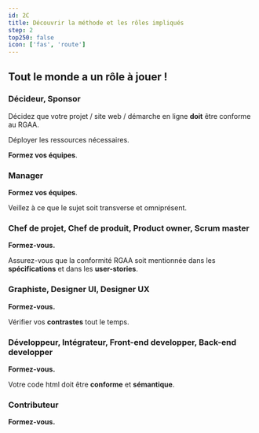 ```yaml
---
id: 2C
title: Découvrir la méthode et les rôles impliqués
step: 2
top250: false
icon: ['fas', 'route']
---
```


## Tout le monde a un rôle à jouer !

### Décideur, Sponsor

Décidez que votre projet / site web / démarche en ligne **doit** être conforme au RGAA.

Déployer les ressources nécessaires.

**Formez vos équipes**. 

### Manager

**Formez vos équipes**.

Veillez à ce que le sujet soit transverse et omniprésent.

### Chef de projet, Chef de produit, Product owner, Scrum master

**Formez-vous.**

Assurez-vous que la conformité RGAA soit mentionnée dans les **spécifications** et dans les **user-stories**.

### Graphiste, Designer UI, Designer UX

**Formez-vous.**

Vérifier vos **contrastes** tout le temps. 

### Développeur, Intégrateur, Front-end developper, Back-end developper 

**Formez-vous.**

Votre code html doit être **conforme** et **sémantique**.

### Contributeur

**Formez-vous.**
